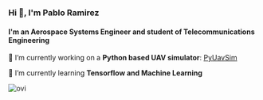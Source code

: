 ### Hi 👋, I'm Pablo Ramirez

#### I'm an Aerospace Systems Engineer and student of Telecommunications Engineering

🔭 I’m currently working on a **Python based UAV simulator**: [PyUavSim](https://github.com/pabloramesc/PyUavSim)

🌱 I’m currently learning **Tensorflow and Machine Learning**

<img src="https://github-readme-stats.vercel.app/api/top-langs?username=pabloramesc&show_icons=true&locale=en&layout=compact&theme=chartreuse-dark" alt="ovi" />

